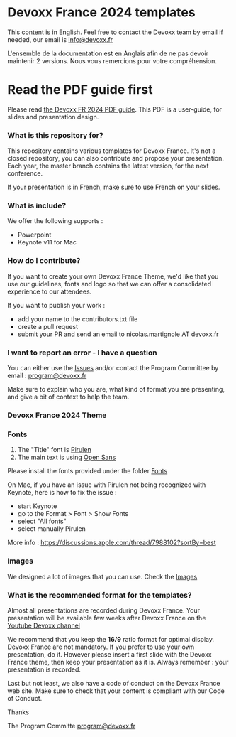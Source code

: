 # Devoxx France 2024 templates

This content is in English. Feel free to contact the Devoxx team by email if needed, our email is info@devoxx.fr 

L'ensemble de la documentation est en Anglais afin de ne pas devoir maintenir 2 versions. Nous vous remercions pour votre compréhension.

# Read the PDF guide first

Please read [the Devoxx FR 2024 PDF guide](https://github.com/quantixx/template-presentation/blob/master/DEVOXXFRANCE_TEMPLATES_GUIDE_2024_V1.pdf).
This PDF is a user-guide, for slides and presentation design. 

### What is this repository for? ###

This repository contains various templates for Devoxx France. It's not a closed repository, you can also contribute and propose your presentation.
Each year, the master branch contains the latest version, for the next conference.

If your presentation is in French, make sure to use French on your slides.

### What is include? ####

We offer the following supports : 
- Powerpoint
- Keynote v11 for Mac

### How do I contribute? ###

If you want to create your own Devoxx France Theme, we'd like that you use our guidelines, fonts and logo so that we can offer a consolidated experience to our attendees.

If you want to publish your work : 

  - add your name to the contributors.txt file
  - create a pull request 
  - submit your PR and send an email to nicolas.martignole AT devoxx.fr

### I want to report an error - I have a question

You can either use the [Issues](https://github.com/quantixx/template-presentation/issues) and/or contact the Program Committee by email : program@devoxx.fr

Make sure to explain who you are, what kind of format you are presenting, and give a bit of context to help the team.

### Devoxx France 2024 Theme

### Fonts

1. The "Title" font is [Pirulen](https://www.dafont.com/fr/pirulen.font)
2. The main text is using [Open Sans](https://fonts.google.com/specimen/Open+Sans) 

Please install the fonts provided under the folder [Fonts](https://github.com/quantixx/template-presentation/tree/master/Fonts)

On Mac, if you have an issue with Pirulen not being recognized with Keynote, here is how to fix the issue :
- start Keynote
- go to the Format > Font > Show Fonts
- select "All fonts"
- select manually Pirulen

More info : https://discussions.apple.com/thread/7988102?sortBy=best

### Images 

We designed a lot of images that you can use. Check the [Images](https://github.com/quantixx/template-presentation/tree/master/images/2023)

### What is the recommended format for the templates? 

Almost all presentations are recorded during Devoxx France. Your presentation will be available few weeks after Devoxx France on the [Youtube Devoxx channel](https://www.youtube.com/channel/UCsVPQfo5RZErDL41LoWvk0A) 

We recommend that you keep the **16/9** ratio format for optimal display.
Devoxx France are not mandatory. If you prefer to use your own presentation, do it.
However please insert a first slide with the Devoxx France theme, then keep your presentation as it is. Always remember : your presentation is recorded. 

Last but not least, we also have a code of conduct on the Devoxx France web site. Make sure to check that your content 
is compliant with our Code of Conduct.

Thanks

The Program Committe
program@devoxx.fr



